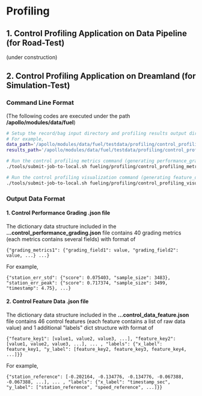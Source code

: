 # Profiling

## 1. Control Profiling Application on Data Pipeline (for Road-Test)

(under construction)

## 2. Control Profiling Application on Dreamland (for Simulation-Test)

### Command Line Format
(The following codes are executed under the path **/apollo/modules/data/fuel**)

```bash
# Setup the record/bag input directory and profiling results output directory.
# For example,
data_path='/apollo/modules/data/fuel/testdata/profiling/control_profiling/Sim_Test'
results_path='/apollo/modules/data/fuel/testdata/profiling/control_profiling/generated'

# Run the control profiling metrics command (generating performance_grading.json file)
./tools/submit-job-to-local.sh fueling/profiling/control_profiling_metrics.py -input_path_local $data_path -output_path_local $results_path

# Run the control profiling visualization command (generating feature_data.json file)
./tools/submit-job-to-local.sh fueling/profiling/control_profiling_visualization.py -input_path_local $results_path -output_path_local $results_path --simulation_only_test
```

### Output Data Format

#### 1. Control Performance Grading .json file

The dictionary data structure included in the **...control_performance_grading.json** file contains 40 grading metrics (each metrics contains several fields) with format of

`{"grading_metrics1": {"grading_field1": value, "grading_field2": value, ...} ...}`

For example,

`{"station_err_std": {"score": 0.075403, "sample_size": 3483}, "station_err_peak": {"score": 0.717374, "sample_size": 3499, "timestamp": 4.75}, ...}`

#### 2. Control Feature Data .json file

The dictionary data structure included in the **...control_data_feature.json** file contains 46 control features (each feature contains a list of raw data value) and 1 additional "labels" dict structure with format of

`{"feature_key1": [value1, value2, value3, ...], "feature_key2": [value1, value2, value3, ...], ... , "labels": {"x_label": feature_key1, "y_label": [feature_key2, feature_key3, feature_key4, ...]}}`

For example,

`{"station_reference": [-0.202164, -0.134776, -0.134776, -0.067388, -0.067388, ...], ... ,
"labels": {"x_label": "timestamp_sec", "y_label": ["station_reference", "speed_reference", ...]}}`
